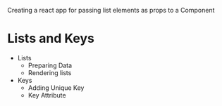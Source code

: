 Creating a react app for passing list elements as props to a Component 
# Lists and Keys

- Lists
  - Preparing Data
  - Rendering lists
- Keys
  - Adding Unique Key
  - Key Attribute
